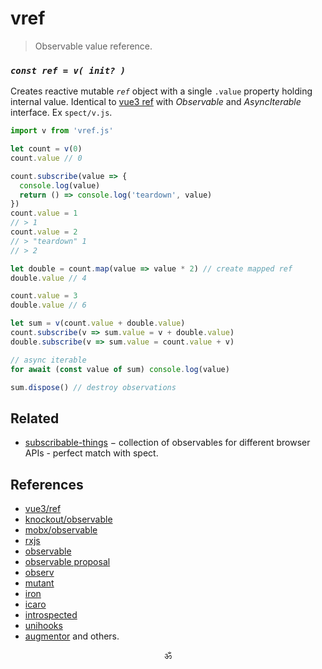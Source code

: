 # vref

> Observable value reference.

### _`const ref = v( init? )`_

Creates reactive mutable _`ref`_ object with a single `.value` property holding internal value.
Identical to [vue3 ref](https://v3.vuejs.org/api/refs-api.html#ref) with _Observable_ and _AsyncIterable_ interface.
Ex `spect/v.js`.

```js
import v from 'vref.js'

let count = v(0)
count.value // 0

count.subscribe(value => {
  console.log(value)
  return () => console.log('teardown', value)
})
count.value = 1
// > 1
count.value = 2
// > "teardown" 1
// > 2

let double = count.map(value => value * 2) // create mapped ref
double.value // 4

count.value = 3
double.value // 6

let sum = v(count.value + double.value)
count.subscribe(v => sum.value = v + double.value)
double.subscribe(v => sum.value = count.value + v)

// async iterable
for await (const value of sum) console.log(value)

sum.dispose() // destroy observations
```

## Related

* [subscribable-things](https://github.com/chrisguttandin/subscribable-things) − collection of observables for different browser APIs - perfect match with spect.

## References

* [vue3/ref](https://v3.vuejs.org/api/refs-api.html)
* [knockout/observable](https://github.com/knockout/tko/issues/22)
* [mobx/observable](https://mobx.js.org/api.html)
* [rxjs](https://ghub.io/rxjs)
* [observable](https://ghub.io/observable)
* [observable proposal](https://github.com/tc39/proposal-observable)
* [observ](https://ghub.io/observ)
* [mutant](https://ghub.io/mutant)
* [iron](https://github.com/ironjs/iron)
* [icaro](https://ghub.io/icaro)
* [introspected](https://ghub.io/introspected)
* [unihooks](https://ghub.io/unihooks)
* [augmentor](https://ghub.io/augmentor) and others.

<p align="center">ॐ</p>
